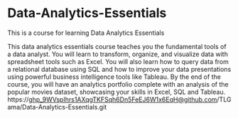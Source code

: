 # Data-Analytics-Essentials
This is a course for learning Data Analytics Essentials

This data analytics essentials course teaches you the fundamental tools of a data analyst. You will learn to transform, organize, and visualize data with spreadsheet tools such as Excel. You will also learn how to query data from a relational database using SQL and how to improve your data presentations using powerful business intelligence tools like Tableau. By the end of the course, you will have an analytics portfolio complete with an analysis of the popular movies dataset, showcasing your skills in Excel, SQL and Tableau.
https://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@github.com/TLGama/Data-Analytics-Essentials.git
